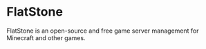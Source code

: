 # FlatStone

FlatStone is an open-source and free game server management for Minecraft and other games.
